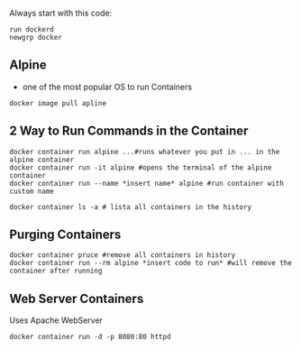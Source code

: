 Always start with this code:

```shell
run dockerd
newgrp docker
```

## Alpine

- one of the most popular OS to run Containers

```shell
docker image pull apline
```

## 2 Way to Run Commands in the Container

```shell
docker container run alpine ...#runs whatever you put in ... in the alpine container
docker container run -it alpine #opens the terminal of the alpine container
docker container run --name *insert name* alpine #run container with custom name
```

```shell
docker container ls -a # lista all containers in the history
```

## Purging Containers
```shell
docker container pruce #remove all containers in history
docker container run --rm alpine *insert code to run* #will remove the container after running
```

## Web Server Containers
Uses Apache WebServer
```
docker container run -d -p 8080:80 httpd
```